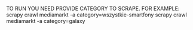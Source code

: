 TO RUN YOU NEED PROVIDE CATEGORY TO SCRAPE.
FOR EXAMPLE:
scrapy crawl mediamarkt -a category=wszystkie-smartfony
scrapy crawl mediamarkt -a category=galaxy
